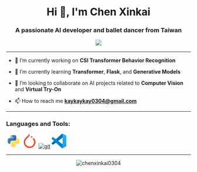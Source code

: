 <h1 align="center">Hi 👋, I'm Chen Xinkai</h1>
<h3 align="center">A passionate AI developer and ballet dancer from Taiwan</h3>

<p align="center">
  <img src="https://readme-typing-svg.herokuapp.com?size=24&center=true&vCenter=true&width=1000&lines=Welcome+to+my+GitHub!;AI;Exploring+Deep+Learning+and+Generative+AI;">
</p>

---

- 🔭 I’m currently working on **CSI Transformer Behavior Recognition**

- 🌱 I’m currently learning **Transformer**, **Flask**, and **Generative Models**

- 👯 I’m looking to collaborate on AI projects related to **Computer Vision** and **Virtual Try-On**

- 📫 How to reach me **kaykaykay0304@gmail.com**

---

<h3 align="left">Languages and Tools:</h3>
<p align="left">
  <a href="https://www.python.org/" target="_blank"><img src="https://raw.githubusercontent.com/devicons/devicon/master/icons/python/python-original.svg" alt="python" width="40" height="40"/></a>
  <a href="https://pytorch.org/" target="_blank"><img src="https://raw.githubusercontent.com/devicons/devicon/master/icons/pytorch/pytorch-original.svg" alt="pytorch" width="40" height="40"/></a>
  <a href="https://git-scm.com/" target="_blank"><img src="https://www.vectorlogo.zone/logos/git-scm/git-scm-icon.svg" alt="git" width="40" height="40"/></a>
  <a href="https://code.visualstudio.com/" target="_blank"><img src="https://raw.githubusercontent.com/devicons/devicon/master/icons/vscode/vscode-original.svg" alt="vscode" width="40" height="40"/></a>
</p>

---

<p align="center">
  <img src="https://github-readme-stats.vercel.app/api?username=chenxinkai0304&show_icons=true&locale=en" alt="chenxinkai0304" />
</p>
